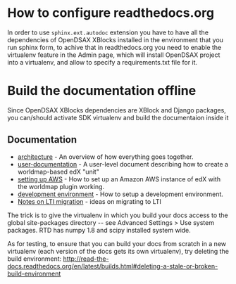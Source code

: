 How to configure readthedocs.org
================================

In order to use ``sphinx.ext.autodoc`` extension you have to have all the dependencies of OpenDSAX XBlocks installed in the environment that you run sphinx form, to achive that in readthedocs.org you need to enable the virtualenv feature in the Admin page, which will install OpenDSAX project into a virtualenv, and allow to specify a requirements.txt file for it.


Build the documentation offline
===============================

Since OpenDSAX XBlocks dependencies are XBlock and Django packages, you can/should activate SDK virtualenv and build the documentaion inside it


Documentation
-------------

  * [architecture](doc/worldmap-xblock-arch.rst) - An overview of how everything goes together.
  * [user-documentation](doc/worldmap-xblock-doc.rst) - A user-level document describing how to create a worldmap-based edX "unit"
  * [setting up AWS](doc/aws-setup.txt) - How to set up an Amazon AWS instance of edX with the worldmap plugin working.
  * [development environment](doc/dev_configure.rst) - How to setup a development environment.
  * [Notes on LTI migration](doc/worldmap-connector-migration-to-LTI-notes.rst) - ideas on migrating to LTI




The trick is to give the virtualenv in which you build your docs access to 
the global site-packages directory -- see Advanced Settings > Use system 
packages. RTD has numpy 1.8 and scipy installed system wide.

As for testing, to ensure that you can build your docs from scratch in 
a new virtualenv (each version of the docs gets its own virtualenv), try 
deleting the build environment:
http://read-the-docs.readthedocs.org/en/latest/builds.html#deleting-a-stale-or-broken-build-environment